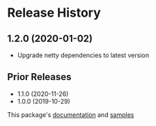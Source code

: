 # Release History

## 1.2.0 (2020-01-02)
- Upgrade netty dependencies to latest version 

## Prior Releases
- 1.1.0 (2020-11-26)
- 1.0.0 (2019-10-29)

This package's
[documentation](https://github.com/Azure/azure-sdk-for-java/blob/master/sdk/core/azure-core-http-netty/README.md)
and
[samples](https://github.com/Azure/azure-sdk-for-java/tree/master/sdk/core/azure-core-http-netty/src/samples/java/com/azure/core/http/netty)
